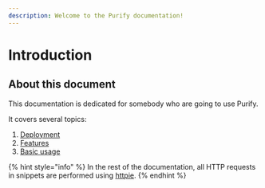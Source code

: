 ```yaml
---
description: Welcome to the Purify documentation!
---
```


# Introduction

## About this document

This documentation is dedicated for somebody who are going to use Purify. 

It covers several topics:

1. [Deployment](deployment/with-nginx-and-mongodb.md)
2. [Features](plugins/)
3. [Basic usage](getting-started/)

{% hint style="info" %}
In the rest of the documentation, all HTTP requests in snippets are performed using [httpie](https://httpie.org/).
{% endhint %}



